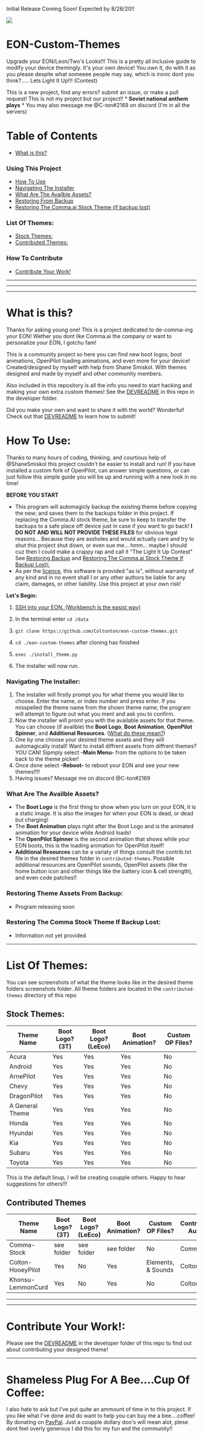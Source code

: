 Initial Release Coming Soon! Expected by 8/28/20!!

[![](https://i.imgur.com/IcCeUD7.png)](#)
# EON-Custom-Themes
Upgrade your EON/Leon/Two's Looks!!! This is a pretty all inclusive guide to modify your device themingly. It's your own device! You own it, do with it as you please despite what someeee people may say, which is ironic dont you think?..... Lets Light It Up!!! (Contest)

This is a new project, find any errors? submit an issue, or make a pull request! This is not my project but our project!! * **Soviet national anthem plays** * You may also message me @C-ton#2169 on discord (I'm in all the servers)

Table of Contents
=======================
* [What is this?](#what-is-this)

### Using This Project
* [How To Use](#how-to-use)
* [Navigating The Installer](#navigating-the-installer)
* [What Are The Availble Assets?](#what-are-the-availble-assets)
* [Restoring From Backup](#restoring-theme-assets-from-backup)
* [Restoring The Comma.ai Stock Theme (if backup lost)](#restoring-the-comma-stock-theme-if-backup-lost)

### List Of Themes:
*  [Stock Themes:](#stock-themes)
*  [Contributed Themes:](#contributed-themes)

### How To Contribute
*  [Contribute Your Work!](#contribute-your-work)

---
---
---

# What is this?

Thanks for asking young one! This is a project dedicated to de-comma-ing your EON! Wether you dont like Comma.ai the company or want to personalize your EON, I gotchu fam!

This is a community project so here you can find new boot logos, boot animations, OpenPilot loading animations, and even more for your device! Created/designed by myself with help from Shane Smiskol. With themes designed and made by myself and other community members. 

Also included in this repository is all the info you need to start hacking and making your own extra custom themes! See the [DEVREADME](https://github.com/Coltonton/eon-custom-themes/blob/master/developer/DEVREADME.md) in this repo in the developer folder. 

Did you make your own and want to share it with the world? Wonderful! Check out that [DEVREADME](https://github.com/Coltonton/eon-custom-themes/blob/master/developer/DEVREADME.md) to learn how to submit!

# How To Use:
Thanks to many hours of coding, thinking, and courtious help of @ShaneSmiskol this project couldn't be easier to install and run! If you have installed a custom fork of OpenPilot, can answer simple questions, or can just follow this simple guide you will be up and running with a new look in no time! 

**BEFORE YOU START**
- This program will automagicly backup the existing theme before copying the new; and saves them to the backups folder in this project. If replacing the Comma.AI stock theme, be sure to keep to transfer the backups to a safe place off device just in case if you want to go back! **I DO NOT AND WILL NOT PROVIDE THESE FILES** for obvious legal reasons... Because they are assholes and would actually care and try to shut this project shut down, or even sue me... hmm... maybe I should cuz then I could make a crappy rap and call it "The Light It Up Contest" See [Restoring Backup](#restoring-theme-assets-from-backup) and [Restoring The Comma.ai Stock Theme If Backup Lost):](#restoring-the-comma-stock-theme-if-backup-lost)
- As per the [licence](https://github.com/Coltonton/eon-custom-themes/Licence), this software is provided "as is", without warranty of any kind and in no event shall I or any other authors be liable for any claim, damages, or other liability. Use this project at your own risk!

**Let's Begin:**

1. [SSH into your EON. (Workbench is the easist way)](https://medium.com/@jfrux/comma-eon-getting-connected-with-ssh-3ed6136e4a75)
2. In the terminal enter `cd /data`
3. `git clone https://github.com/Coltonton/eon-custom-themes.git`

4. `cd ./eon-custom-themes` after cloning has finished
5. `exec ./install_theme.py`
6. The installer will now run.

### Navigating The Installer:
1. The installer will firstly prompt you for what theme you would like to choose. Enter the name, or index number and press enter. If you misspelled the theme name from the shown theme name; the program will attempt to figure out what you ment and ask you to confirm.
2. Now the installer will promt you with the available assets for that theme. You can choose (if availble) the **Boot Logo**, **Boot Animation**, **OpenPilot Spinner**, and **Additional Resources**. ([What do these mean?](#what-are-the-availble-assets))
3. One by one choose your desired theme assets and they will automagically install! Want to install diffrent assets from diffrent themes? YOU CAN! Sipmply select **-Main Menu-** from the options to be taken back to the theme picker!
4. Once done select **-Reboot-** to reboot your EON and see your new themes!!!!
5. Having issues? Message me on discord @C-ton#2169

### What Are The Availble Assets?

- The **Boot Logo** is the first thing to show when you turn on your EON, it is a static image. It is also the images for when your EON is dead, or dead but charging!
- The **Boot Animation** plays right after the Boot Logo and is the animated animation for your device while Android loads!
- The **OpenPilot Spinner** is the second animation that shows while your EON boots, this is the loading animation for OpenPilot itself!
- **Additional Resources** can be a variaty of things consult the contrib.txt file in the desired themes folder in `contributed-themes`. Possible additional resources are OpenPilot sounds, OpenPilot assets (like the home button icon and other things like the battery icon & cell strength), and even code patches!!

### Restoring Theme Assets From Backup:
- Program releasing soon

### Restoring The Comma Stock Theme If Backup Lost:
- Information not yet provided



----
# List Of Themes:
You can see screenshots of what the theme looks like in the desired theme folders screenshots folder. All theme folders are located in the `contributed-themes` directory of this repo

## Stock Themes:
| Theme Name            |Boot Logo? (3T)| Boot Logo? (LeEco) | Boot Animation? | Custom OP Files?                 |
| ----------------------| --------------| ------------------ | ----------------| ---------------------------------|
| Acura                 | Yes           | Yes                | Yes             | No                               |
| Android               | Yes           | Yes                | Yes             | No                               |
| ArnePilot             | Yes           | Yes                | Yes             | No                               |
| Chevy                 | Yes           | Yes                | Yes             | No                               |
| DragonPilot           | Yes           | Yes                | Yes             | No                               |
| A General Theme       | Yes           | Yes                | Yes             | No                               | 
| Honda                 | Yes           | Yes                | Yes             | No                               |
| Hyundai               | Yes           | Yes                | Yes             | No                               |
| Kia                   | Yes           | Yes                | Yes             | No                               |
| Subaru                | Yes           | Yes                | Yes             | No                               |
| Toyota                | Yes           | Yes                | Yes             | No                               |

This is the default linup, I will be creating coupple others. Happy to hear suggestions for others!!! 

## Contributed Themes
| Theme Name            |Boot Logo? (3T)| Boot Logo? (LeEco) | Boot Animation? | Custom OP Files?                 | Contributor/ Author|
| ----------------------| --------------| ------------------ | ----------------| ---------------------------------| -------------------|
| Comma-Stock           | see folder    | see folder         | see folder      | No                               | Comma.ai           |
| Colton-HooeyPilot     | Yes           | No                 | Yes              | Elements, & Sounds              | Colton             |
| Khonsu-LemmonCurd     | Yes           | No                 | Yes             | No                               | Colton             |
---
---

# Contribute Your Work!:

Please see the [DEVREADME](https://github.com/Coltonton/eon-custom-themes/blob/master/developer/DEVREADME.md)  in the developer folder of this repo to find out about contributing your designed theme! 

---

# Shameless Plug For A Bee....Cup Of Coffee:
I also hate to ask but I've put quite an ammount of time in to this project. If you like what I've done and do want to help you can buy me a bee....coffee! By donating on [PayPal](https://paypal.me/dattech?locale.x=en_US). Just a coupple dollary doo's will mean alot, plese dont feel overly generous I did this for my fun and the community!! 
        
        
        
                                  
